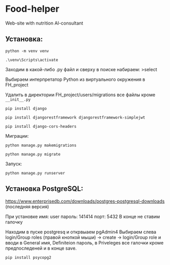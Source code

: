 # Food-helper
Web-site with nutrition AI-consultant 

## Установка:

``` python -m venv venv ``` 

``` .\venv\Scripts\activate ```

Заходим в какой-либо .py файл и сверху в поиске набираем: >select

Выбираем интерпретатор Python из виртуального окружения в FH_project

Удалить в директории FH_project/users/migrations все файлы кроме ```__init__.py```

``` pip install django ```

```pip install djangorestframework djangorestframework-simplejwt```

```pip install django-cors-headers```

Миграции:

```python manage.py makemigrations```

```python manage.py migrate```

Запуск:

```python manage.py runserver ```


## Установка PostgreSQL:

https://www.enterprisedb.com/downloads/postgres-postgresql-downloads
(последняя версия)


При установке имя: user
пароль: 141414
порт: 5432 
В конце не ставим галочку


Находим в пуске postgresq и открвыаем pgAdmin4
Выбираем слева login/Group roles (правой кнопкой мыши) -> create ->  login/Group role и вводи в General имя, Definiteion пароль, в Priveleges все галочки кроме предпоследеней и в конце save.

``` pip install psycopg2 ```